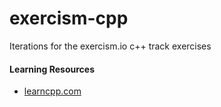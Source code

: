 # exercism-cpp

Iterations for the exercism.io c++ track exercises

#### Learning Resources

* [learncpp.com](https://www.learncpp.com/)
